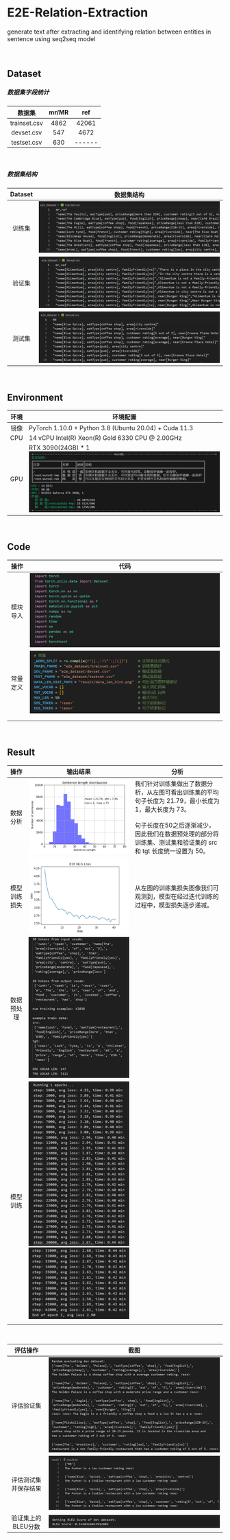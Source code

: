 # E2E-Relation-Extraction
 generate text after extracting and identifying relation between entities in sentence using seq2seq model

<br>

## Dataset

##### 数据集字段统计

| 数据集       | mr/MR | ref    |
| :---------: | :---: | :----: |
| trainset.csv | 4862  | 42061  |
| devset.csv   | 547   | 4672   |
| testset.csv  | 630   | ------ |

<br>

##### 数据集结构

| Dataset |                          数据集结构                          |
| :-----: | :----------------------------------------------------------: |
| 训练集  | ![image-20230605214149530](README/image-20230605214149530.png) |
| 验证集  | ![image-20230605214243980](README/image-20230605214243980.png) |
| 测试集  | ![image-20230605214303012](README/image-20230605214303012.png) |

<br>

## Environment

| 环境 |         环境配置      |
| :--: | -------------------- |
| 镜像 |      PyTorch 1.10.0 + Python 3.8 (Ubuntu 20.04) + Cuda 11.3      |
| CPU | 14 vCPU Intel(R) Xeon(R) Gold 6330 CPU @ 2.00GHz |
| GPU  | RTX 3090(24GB) * 1![GPU](README/GPU.png) |

<br>

## Code

| 操作     | 代码                                                         |
| :--------: | :------------------------------------------------------------: |
| 模块导入 | ![image-20230605202538110](README\image-20230605202538110.png) |
| 常量定义 | ![image-20230605224059626](README/image-20230605224059626.png) |
|          |  |
|          |                                                              |

<br>

## Result

| 操作           | 输出结果                                   | 分析 |
| :-----------: | :---------------------------------------: | ---- |
| 数据分析       | ![data_len_hist](README/data_len_hist.png) | 我们针对训练集做出了数据分析，从左图可看出训练集的平均句子长度为 21.79，最小长度为 1，最大长度为 73。<br><br>句子长度在50之后逐渐减少，因此我们在数据预处理的部分将训练集、测试集和验证集的 src 和 tgt 长度统一设置为 50。 |
| 模型训练损失 | ![image-20230607093259439](README/image-20230607093259439.png) | 从左图的训练集损失图像我们可观测到，模型在经过迭代训练的过程中，模型损失逐步递减。 |
| 数据预处理     | ![image-20230605193832972](README/image-20230605193832972.png) |      |
| 模型训练       | ![image-20230605193307282](README/image-20230605193307282.png)![image-20230605193332933](README/image-20230605193332933.png) |      |
|              |                                                              |      |

<br>

| 评估操作             | 截图                                                         |
| :--------------------: | :------------------------------------------------------------: |
| 评估验证集 | ![image-20230607092657921](README/image-20230607092657921.png) |
| 评估测试集并保存结果 | ![image-20230607092742811](README/image-20230607092742811.png) |
| 验证集上的BLEU分数 | ![image-20230607014302555](README/image-20230607014302555.png) |

